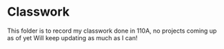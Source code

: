 # Classwork
This folder is to record my classwork done in 110A, no projects coming up as of yet
Will keep updating as much as I can! 
